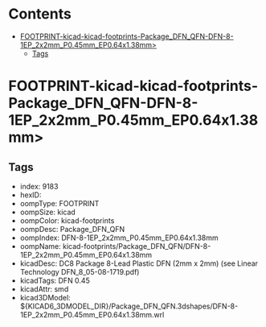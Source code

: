 



Contents
========

* [FOOTPRINT-kicad-kicad-footprints-Package_DFN_QFN-DFN-8-1EP_2x2mm_P0.45mm_EP0.64x1.38mm>](#footprint-kicad-kicad-footprints-package_dfn_qfn-dfn-8-1ep_2x2mm_p045mm_ep064x138mm)
	* [Tags](#tags)

# FOOTPRINT-kicad-kicad-footprints-Package_DFN_QFN-DFN-8-1EP_2x2mm_P0.45mm_EP0.64x1.38mm>

## Tags

- index: 9183
- hexID: 
- oompType: FOOTPRINT
- oompSize: kicad
- oompColor: kicad-footprints
- oompDesc: Package_DFN_QFN
- oompIndex: DFN-8-1EP_2x2mm_P0.45mm_EP0.64x1.38mm
- oompName: kicad-footprints/Package_DFN_QFN/DFN-8-1EP_2x2mm_P0.45mm_EP0.64x1.38mm
- kicadDesc: DC8 Package 8-Lead Plastic DFN (2mm x 2mm) (see Linear Technology DFN_8_05-08-1719.pdf)
- kicadTags: DFN 0.45
- kicadAttr: smd
- kicad3DModel: ${KICAD6_3DMODEL_DIR}/Package_DFN_QFN.3dshapes/DFN-8-1EP_2x2mm_P0.45mm_EP0.64x1.38mm.wrl
